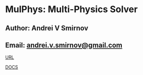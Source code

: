 # MulPhys: Multi-Physics Solver
## Author: Andrei V Smirnov
## Email: andrei.v.smirnov@gmail.com

[URL](http://mulphys.com)

[DOCS](doc/)


